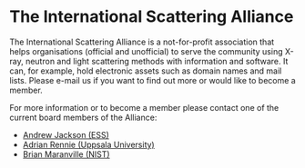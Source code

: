 # The International Scattering Alliance

The International Scattering Alliance is a not-for-profit association that helps organisations (official and unofficial) to serve the community using X-ray, neutron and light scattering methods with information and software. It can, for example, hold electronic assets such as domain names and mail lists. Please e-mail us if you want to find out more or would like to become a member. 

For more information or to become a member please contact one of the current board members of the Alliance:
* [Andrew Jackson (ESS)](mailto:andrew.jackson@ess.eu)
* [Adrian Rennie (Uppsala University)](mailto:Adrian.Rennie@physics.uu.se)
* [Brian Maranville (NIST)](mailto:brian.maranville@nist.gov)
